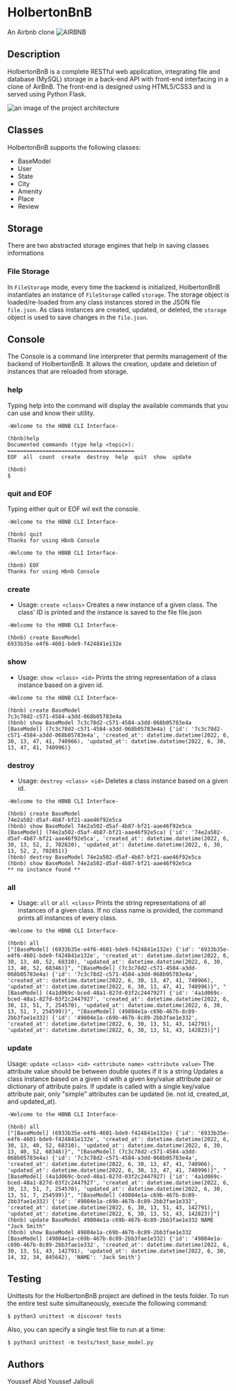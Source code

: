 # HolbertonBnB
An Airbnb clone
![AIRBNB](https://github.com/YoussefJell/holbertonschool-AirBnB_clone/tree/dev/assets/airbnb.png)

## Description
HolbertonBnB is a complete RESTful web application, integrating file and database (MySQL) storage in a back-end API with front-end interfacing in a clone of AirBnB. The front-end is designed using HTML5/CSS3 and is served using Python Flask.

![an image of the project architecture](https://github.com/YoussefJell/holbertonschool-AirBnB_clone/tree/dev/assets/console.png)

## Classes

HolbertonBnB supports the following classes:
- BaseModel
- User
- State
- City
- Amenity
- Place
- Review

## Storage
There are two abstracted storage engines that help in saving classes informations

### File Storage
In `FileStorage` mode, every time the backend is initialized, HolbertonBnB instantiates an instance of `FileStorage` called `storage`. The storage object is loaded/re-loaded from any class instances stored in the JSON file `file.json`. As class instances are created, updated, or deleted, the `storage` object is used to save changes in the `file.json`.

## Console
The Console is a command line interpreter that permits management of the backend of HolbertonBnB.
It allows the creation, update and deletion of instances that are reloaded from storage.

### help
Typing help into the command will display the available commands that you can use and know their utility.
```
-Welcome to the HBNB CLI Interface-

(hbnb)help
Documented commands (type help <topic>):
========================================
EOF  all  count  create  destroy  help  quit  show  update

(hbnb)
$
```
### quit and EOF
Typing either quit or EOF wil exit the console.
```
-Welcome to the HBNB CLI Interface-

(hbnb) quit
Thanks for using Hbnb Console
```
```
-Welcome to the HBNB CLI Interface-

(hbnb) EOF
Thanks for using Hbnb Console
```
### create
- Usage: `create <class>`
Creates a new instance of a given class. The class' ID is printed and the instance is saved to the file file.json
```
-Welcome to the HBNB CLI Interface-

(hbnb) create BaseModel
6933b35e-e4f6-4601-bde9-f424841e132e
```

### show
- Usage: `show <class> <id>`
Prints the string representation of a class instance based on a given id.
```
-Welcome to the HBNB CLI Interface-

(hbnb) create BaseModel
7c3c78d2-c571-4584-a3dd-068b05783e4a
(hbnb) show BaseModel 7c3c78d2-c571-4584-a3dd-068b05783e4a
[BaseModel] (7c3c78d2-c571-4584-a3dd-068b05783e4a) {'id': '7c3c78d2-c571-4584-a3dd-068b05783e4a', 'created_at': datetime.datetime(2022, 6, 30, 13, 47, 41, 740966), 'updated_at': datetime.datetime(2022, 6, 30, 13, 47, 41, 740996)}
```

### destroy
- Usage: `destroy <class> <id>`
Deletes a class instance based on a given id.
```
-Welcome to the HBNB CLI Interface-

(hbnb) create BaseModel
74e2a502-d5af-4b87-bf21-aae46f92e5ca
(hbnb) show BaseModel 74e2a502-d5af-4b87-bf21-aae46f92e5ca
[BaseModel] (74e2a502-d5af-4b87-bf21-aae46f92e5ca) {'id': '74e2a502-d5af-4b87-bf21-aae46f92e5ca', 'created_at': datetime.datetime(2022, 6, 30, 13, 52, 2, 702820), 'updated_at': datetime.datetime(2022, 6, 30, 13, 52, 2, 702851)}
(hbnb) destroy BaseModel 74e2a502-d5af-4b87-bf21-aae46f92e5ca
(hbnb) show BaseModel 74e2a502-d5af-4b87-bf21-aae46f92e5ca
** no instance found **
```

### all
- Usage: `all` or `all <class>`
Prints the string representations of all instances of a given class. If no class name is provided, the command prints all instances of every class.
```
-Welcome to the HBNB CLI Interface-

(hbnb) all
["[BaseModel] (6933b35e-e4f6-4601-bde9-f424841e132e) {'id': '6933b35e-e4f6-4601-bde9-f424841e132e', 'created_at': datetime.datetime(2022, 6, 30, 13, 40, 52, 68310), 'updated_at': datetime.datetime(2022, 6, 30, 13, 40, 52, 68346)}", "[BaseModel] (7c3c78d2-c571-4584-a3dd-068b05783e4a) {'id': '7c3c78d2-c571-4584-a3dd-068b05783e4a', 'created_at': datetime.datetime(2022, 6, 30, 13, 47, 41, 740966), 'updated_at': datetime.datetime(2022, 6, 30, 13, 47, 41, 740996)}", "[BaseModel] (4a1d069c-bced-48a1-827d-03f2c2447927) {'id': '4a1d069c-bced-48a1-827d-03f2c2447927', 'created_at': datetime.datetime(2022, 6, 30, 13, 51, 7, 254570), 'updated_at': datetime.datetime(2022, 6, 30, 13, 51, 7, 254599)}", "[BaseModel] (49804e1a-c69b-467b-8c89-2bb3fae1e332) {'id': '49804e1a-c69b-467b-8c89-2bb3fae1e332', 'created_at': datetime.datetime(2022, 6, 30, 13, 51, 43, 142791), 'updated_at': datetime.datetime(2022, 6, 30, 13, 51, 43, 142823)}"]
```

### update
Usage: `update <class> <id> <attribute name> <attribute value>` 
The attribute value should be between double quotes if it is a string
Updates a class instance based on a given id with a given key/value attribute pair or dictionary of attribute pairs. If update is called with a single key/value attribute pair, only "simple" attributes can be updated (ie. not id, created_at, and updated_at).
```
-Welcome to the HBNB CLI Interface-

(hbnb) all
["[BaseModel] (6933b35e-e4f6-4601-bde9-f424841e132e) {'id': '6933b35e-e4f6-4601-bde9-f424841e132e', 'created_at': datetime.datetime(2022, 6, 30, 13, 40, 52, 68310), 'updated_at': datetime.datetime(2022, 6, 30, 13, 40, 52, 68346)}", "[BaseModel] (7c3c78d2-c571-4584-a3dd-068b05783e4a) {'id': '7c3c78d2-c571-4584-a3dd-068b05783e4a', 'created_at': datetime.datetime(2022, 6, 30, 13, 47, 41, 740966), 'updated_at': datetime.datetime(2022, 6, 30, 13, 47, 41, 740996)}", "[BaseModel] (4a1d069c-bced-48a1-827d-03f2c2447927) {'id': '4a1d069c-bced-48a1-827d-03f2c2447927', 'created_at': datetime.datetime(2022, 6, 30, 13, 51, 7, 254570), 'updated_at': datetime.datetime(2022, 6, 30, 13, 51, 7, 254599)}", "[BaseModel] (49804e1a-c69b-467b-8c89-2bb3fae1e332) {'id': '49804e1a-c69b-467b-8c89-2bb3fae1e332', 'created_at': datetime.datetime(2022, 6, 30, 13, 51, 43, 142791), 'updated_at': datetime.datetime(2022, 6, 30, 13, 51, 43, 142823)}"]
(hbnb) update BaseModel 49804e1a-c69b-467b-8c89-2bb3fae1e332 NAME "Jack Smith"
(hbnb) show BaseModel 49804e1a-c69b-467b-8c89-2bb3fae1e332 
[BaseModel] (49804e1a-c69b-467b-8c89-2bb3fae1e332) {'id': '49804e1a-c69b-467b-8c89-2bb3fae1e332', 'created_at': datetime.datetime(2022, 6, 30, 13, 51, 43, 142791), 'updated_at': datetime.datetime(2022, 6, 30, 14, 32, 34, 845642), 'NAME': 'Jack Smith'}
```

## Testing
Unittests for the HolbertonBnB project are defined in the tests folder. To run the entire test suite simultaneously, execute the following command:
```
$ python3 unittest -m discover tests
```
Also, you can specify a single test file to run at a time:
```
$ python3 unittest -m tests/test_base_model.py
```

## Authors
Youssef Abid [<Yousseffabid>](https://github.com/yousseffabid)
Youssef Jallouli [<Youssef J>](https://github.com/YoussefJell)
